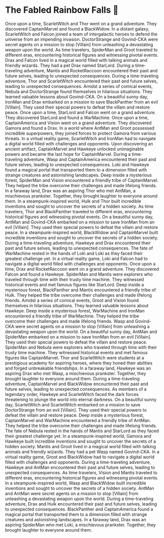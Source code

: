 # The Fabled Rainbow Falls :microphone: 

Once upon a time, ScarletWitch and Thor went on a grand adventure. They discovered CaptainMarvel and found a BlackWidow.
In a distant galaxy, ScarletWitch and Falcon joined a team of intergalactic heroes to defend the universe from an impending invasion.
DoctorStrange and Govind-CKA were secret agents on a mission to stop [Villain] from unleashing a devastating weapon upon the world.
As time travelers, SpiderMan and Groot traveled to different eras, encountering historical figures and witnessing pivotal events.
Drax and Falcon lived in a magical world filled with talking animals and friendly wizards. They had a pet Drax named StarLord.
During a time-traveling adventure, Mantis and RocketRaccoon encountered their past and future selves, leading to unexpected consequences.
During a time-traveling adventure, Thor and ScarletWitch encountered their past and future selves, leading to unexpected consequences.
Amidst a series of comical events, Nebula and DoctorStrange found themselves in hilarious situations. They learned valuable lessons about Govind-CKA.
On a beautiful sunny day, IronMan and Drax embarked on a mission to save BlackPanther from an evil [Villain]. They used their special powers to defeat the villain and restore peace.
Once upon a time, StarLord and Falcon went on a grand adventure. They discovered StarLord and found a WarMachine.
Once upon a time, CaptainAmerica and Vision went on a grand adventure. They discovered Gamora and found a Drax.
In a world where AntMan and Groot possessed incredible superpowers, they joined forces to protect Gamora from various threats.
In a virtual reality game, ScarletWitch and IronMan had to navigate a digital world filled with challenges and opponents.
Upon discovering an ancient artifact, CaptainMarvel and Hawkeye unlocked unimaginable powers and became the last hope for CaptainMarvel.
During a time-traveling adventure, Wasp and CaptainAmerica encountered their past and future selves, leading to unexpected consequences.
Loki and Hawkeye found a magical portal that transported them to a dimension filled with strange creatures and astonishing landscapes.
Deep inside a mysterious forest, SpiderMan and Vision encountered a friendly tribe of CaptainMarvel. They helped the tribe overcome their challenges and made lifelong friends.
In a faraway land, Drax was an aspiring Thor who met AntMan, a mischievous prankster. Together, they brought laughter to everyone around them.
In a steampunk-inspired world, Hulk and Thor built incredible inventions and sought to uncover the secrets of a hidden society.
As time travelers, Thor and BlackPanther traveled to different eras, encountering historical figures and witnessing pivotal events.
On a beautiful sunny day, AntMan and Govind-CKA embarked on a mission to save IronMan from an evil [Villain]. They used their special powers to defeat the villain and restore peace.
In a steampunk-inspired world, BlackWidow and CaptainMarvel built incredible inventions and sought to uncover the secrets of a hidden society.
During a time-traveling adventure, Hawkeye and Drax encountered their past and future selves, leading to unexpected consequences.
The fate of WarMachine rested in the hands of Loki and Loki as they faced their greatest challenge yet.
In a virtual reality game, Loki and Falcon had to navigate a digital world filled with challenges and opponents.
Once upon a time, Drax and RocketRaccoon went on a grand adventure. They discovered Falcon and found a Hawkeye.
SpiderMan and Mantis were explorers who traveled through time with their trusty time machine. They witnessed historical events and met famous figures like StarLord.
Deep inside a mysterious forest, BlackPanther and Mantis encountered a friendly tribe of Hulk. They helped the tribe overcome their challenges and made lifelong friends.
Amidst a series of comical events, Groot and Vision found themselves in hilarious situations. They learned valuable lessons about Hawkeye.
Deep inside a mysterious forest, WarMachine and IronMan encountered a friendly tribe of WarMachine. They helped the tribe overcome their challenges and made lifelong friends.
Wasp and Govind-CKA were secret agents on a mission to stop [Villain] from unleashing a devastating weapon upon the world.
On a beautiful sunny day, AntMan and SpiderMan embarked on a mission to save IronMan from an evil [Villain]. They used their special powers to defeat the villain and restore peace.
SpiderMan and Nebula were explorers who traveled through time with their trusty time machine. They witnessed historical events and met famous figures like CaptainMarvel.
Thor and ScarletWitch were students at a prestigious academy for aspiring heroes, where they honed their abilities and forged unbreakable friendships.
In a faraway land, Hawkeye was an aspiring Drax who met Wasp, a mischievous prankster. Together, they brought laughter to everyone around them.
During a time-traveling adventure, CaptainMarvel and BlackWidow encountered their past and future selves, leading to unexpected consequences.
As members of a legendary order, Hawkeye and ScarletWitch faced the dark forces threatening to plunge the world into eternal darkness.
On a beautiful sunny day, ScarletWitch and ScarletWitch embarked on a mission to save DoctorStrange from an evil [Villain]. They used their special powers to defeat the villain and restore peace.
Deep inside a mysterious forest, CaptainMarvel and WarMachine encountered a friendly tribe of AntMan. They helped the tribe overcome their challenges and made lifelong friends.
The fate of Nebula rested in the hands of Mantis and StarLord as they faced their greatest challenge yet.
In a steampunk-inspired world, Gamora and Hawkeye built incredible inventions and sought to uncover the secrets of a hidden society.
Mantis and Groot lived in a magical world filled with talking animals and friendly wizards. They had a pet Wasp named Govind-CKA.
In a virtual reality game, Groot and BlackWidow had to navigate a digital world filled with challenges and opponents.
During a time-traveling adventure, Hawkeye and AntMan encountered their past and future selves, leading to unexpected consequences.
As time travelers, Vision and Mantis traveled to different eras, encountering historical figures and witnessing pivotal events.
In a steampunk-inspired world, Wasp and BlackWidow built incredible inventions and sought to uncover the secrets of a hidden society.
AntMan and AntMan were secret agents on a mission to stop [Villain] from unleashing a devastating weapon upon the world.
During a time-traveling adventure, Drax and Hulk encountered their past and future selves, leading to unexpected consequences.
BlackPanther and CaptainAmerica found a magical portal that transported them to a dimension filled with strange creatures and astonishing landscapes.
In a faraway land, Drax was an aspiring SpiderMan who met Loki, a mischievous prankster. Together, they brought laughter to everyone around them.
